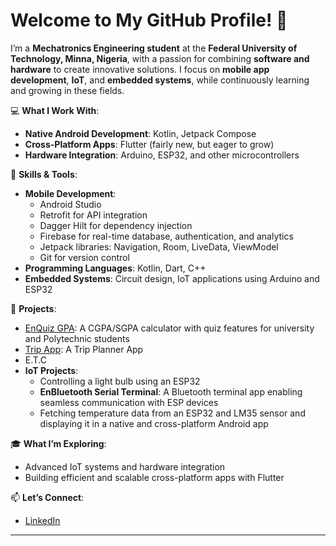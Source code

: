 # Welcome to My GitHub Profile! 👋  

I’m a **Mechatronics Engineering student** at the **Federal University of Technology, Minna, Nigeria**, with a passion for combining **software and hardware** to create innovative solutions. I focus on **mobile app development**, **IoT**, and **embedded systems**, while continuously learning and growing in these fields.  

💻 **What I Work With**:  
- **Native Android Development**: Kotlin, Jetpack Compose  
- **Cross-Platform Apps**: Flutter (fairly new, but eager to grow)  
- **Hardware Integration**: Arduino, ESP32, and other microcontrollers  

🔧 **Skills & Tools**:  
- **Mobile Development**:  
  - Android Studio  
  - Retrofit for API integration  
  - Dagger Hilt for dependency injection  
  - Firebase for real-time database, authentication, and analytics  
  - Jetpack libraries: Navigation, Room, LiveData, ViewModel  
  - Git for version control  
- **Programming Languages**: Kotlin, Dart, C++  
- **Embedded Systems**: Circuit design, IoT applications using Arduino and ESP32  
 

🚀 **Projects**:  
- [EnQuiz GPA](https://github.com/abduleneye/CGPA-SGPA-QuizApp): A CGPA/SGPA calculator with quiz features for university and Polytechnic students  
- [Trip App](https://github.com/abduleneye/TripApp): A Trip Planner App
- E.T.C
- **IoT Projects**:  
  - Controlling a light bulb using an ESP32  
  - **EnBluetooth Serial Terminal**: A Bluetooth terminal app enabling seamless communication with ESP devices  
  - Fetching temperature data from an ESP32 and LM35 sensor and displaying it in a native and cross-platform Android app  

🎓 **What I’m Exploring**:  
- Advanced IoT systems and hardware integration  
- Building efficient and scalable cross-platform apps with Flutter  

📫 **Let’s Connect**:  
- [LinkedIn](https://www.linkedin.com/in/abdulhakeem-eneye-127b93274?utm_source=share&utm_campaign=share_via&utm_content=profile&utm_medium=android_app)  

---

<!--
**abduleneye/abduleneye** is a ✨ _special_ ✨ repository because its `README.md` (this file) appears on your GitHub profile.

Here are some ideas to get you started:

- 🔭 I’m currently working on ...
- 🌱 I’m currently learning ...
- 👯 I’m looking to collaborate on ...
- 🤔 I’m looking for help with ...
- 💬 Ask me about ...
- 📫 How to reach me: ...
- 😄 Pronouns: ...
- ⚡ Fun fact: ...
-->
